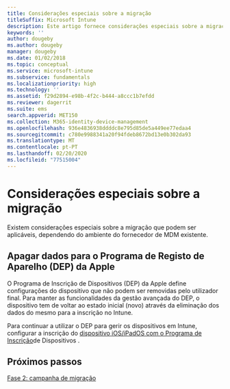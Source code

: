 ```yaml
---
title: Considerações especiais sobre a migração
titleSuffix: Microsoft Intune
description: Este artigo fornece considerações especiais sobre a migração antes de iniciar uma campanha de migração para o Microsoft Intune.
keywords: ''
author: dougeby
ms.author: dougeby
manager: dougeby
ms.date: 01/02/2018
ms.topic: conceptual
ms.service: microsoft-intune
ms.subservice: fundamentals
ms.localizationpriority: high
ms.technology: ''
ms.assetid: f29d2894-e98b-4f2c-b444-a8ccc1b7efdd
ms.reviewer: dagerrit
ms.suite: ems
search.appverid: MET150
ms.collection: M365-identity-device-management
ms.openlocfilehash: 936e4836938ddddc8e795d85de5a449ee77edaa4
ms.sourcegitcommit: c780e9988341a20f94fdeb8672bd13e0b302da93
ms.translationtype: MT
ms.contentlocale: pt-PT
ms.lasthandoff: 02/20/2020
ms.locfileid: "77515004"
---
```

# <a name="special-migration-considerations"></a>Considerações especiais sobre a migração

Existem considerações especiais sobre a migração que podem ser aplicáveis, dependendo do ambiente do fornecedor de MDM existente.

## <a name="wipe-for-apples-device-enrollment-program-dep"></a>Apagar dados para o Programa de Registo de Aparelho (DEP) da Apple

O Programa de Inscrição de Dispositivos (DEP) da Apple define configurações do dispositivo que não podem ser removidas pelo utilizador final. Para manter as funcionalidades da gestão avançada do DEP, o dispositivo tem de voltar ao estado inicial (novo) através da eliminação dos dados do mesmo para a inscrição no Intune.

Para continuar a utilizar o DEP para gerir os dispositivos em Intune, configurar a inscrição do [dispositivo iOS/iPadOS com o Programa de Inscrição](../enrollment/device-enrollment-program-enroll-ios.md)de Dispositivos .


## <a name="next-steps"></a>Próximos passos

[Fase 2: campanha de migração](../migration-guide-campaign.md)
